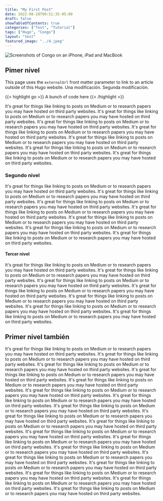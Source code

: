 ```yaml
---
title: "My First Post"
date: 2022-08-28T00:51:35-05:00
draft: false
showTableOfContents: true
categories: ["Test", "Tutorial"]
tags: ["Hugo", "Congo"]
layout: "test"
featured_image: "../4.jpeg"
---
```


![Screenshots of Congo on an iPhone, iPad and MacBook](../4.jpeg)

 
## Pimer nivel
This page uses the `externalUrl` front matter parameter to link to an article outside of this Hugo website. Una modificación. Segunda modificación.


{{< highlight go >}} A bunch of code here {{< /highlight >}}


It's great for things like linking to posts on Medium or to research papers you may have hosted on third party websites.
It's great for things like linking to posts on Medium or to research papers you may have hosted on third party websites.
It's great for things like linking to posts on Medium or to research papers you may have hosted on third party websites.
It's great for things like linking to posts on Medium or to research papers you may have hosted on third party websites.
It's great for things like linking to posts on Medium or to research papers you may have hosted on third party websites.
It's great for things like linking to posts on Medium or to research papers you may have hosted on third party websites.
It's great for things like linking to posts on Medium or to research papers you may have hosted on third party websites.

### Segundo nivel

It's great for things like linking to posts on Medium or to research papers you may have hosted on third party websites.
It's great for things like linking to posts on Medium or to research papers you may have hosted on third party websites.
It's great for things like linking to posts on Medium or to research papers you may have hosted on third party websites.
It's great for things like linking to posts on Medium or to research papers you may have hosted on third party websites.
It's great for things like linking to posts on Medium or to research papers you may have hosted on third party websites.
It's great for things like linking to posts on Medium or to research papers you may have hosted on third party websites.
It's great for things like linking to posts on Medium or to research papers you may have hosted on third party websites.

#### Tercer nivel
It's great for things like linking to posts on Medium or to research papers you may have hosted on third party websites.
It's great for things like linking to posts on Medium or to research papers you may have hosted on third party websites.
It's great for things like linking to posts on Medium or to research papers you may have hosted on third party websites.
It's great for things like linking to posts on Medium or to research papers you may have hosted on third party websites.
It's great for things like linking to posts on Medium or to research papers you may have hosted on third party websites.
It's great for things like linking to posts on Medium or to research papers you may have hosted on third party websites.
It's great for things like linking to posts on Medium or to research papers you may have hosted on third party websites.

## Primer nivel también

It's great for things like linking to posts on Medium or to research papers you may have hosted on third party websites.
It's great for things like linking to posts on Medium or to research papers you may have hosted on third party websites.
It's great for things like linking to posts on Medium or to research papers you may have hosted on third party websites.
It's great for things like linking to posts on Medium or to research papers you may have hosted on third party websites.
It's great for things like linking to posts on Medium or to research papers you may have hosted on third party websites.
It's great for things like linking to posts on Medium or to research papers you may have hosted on third party websites.
It's great for things like linking to posts on Medium or to research papers you may have hosted on third party websites.
It's great for things like linking to posts on Medium or to research papers you may have hosted on third party websites.
It's great for things like linking to posts on Medium or to research papers you may have hosted on third party websites.
It's great for things like linking to posts on Medium or to research papers you may have hosted on third party websites.
It's great for things like linking to posts on Medium or to research papers you may have hosted on third party websites.
It's great for things like linking to posts on Medium or to research papers you may have hosted on third party websites.
It's great for things like linking to posts on Medium or to research papers you may have hosted on third party websites.
It's great for things like linking to posts on Medium or to research papers you may have hosted on third party websites.
It's great for things like linking to posts on Medium or to research papers you may have hosted on third party websites.
It's great for things like linking to posts on Medium or to research papers you may have hosted on third party websites.
It's great for things like linking to posts on Medium or to research papers you may have hosted on third party websites.
It's great for things like linking to posts on Medium or to research papers you may have hosted on third party websites.
